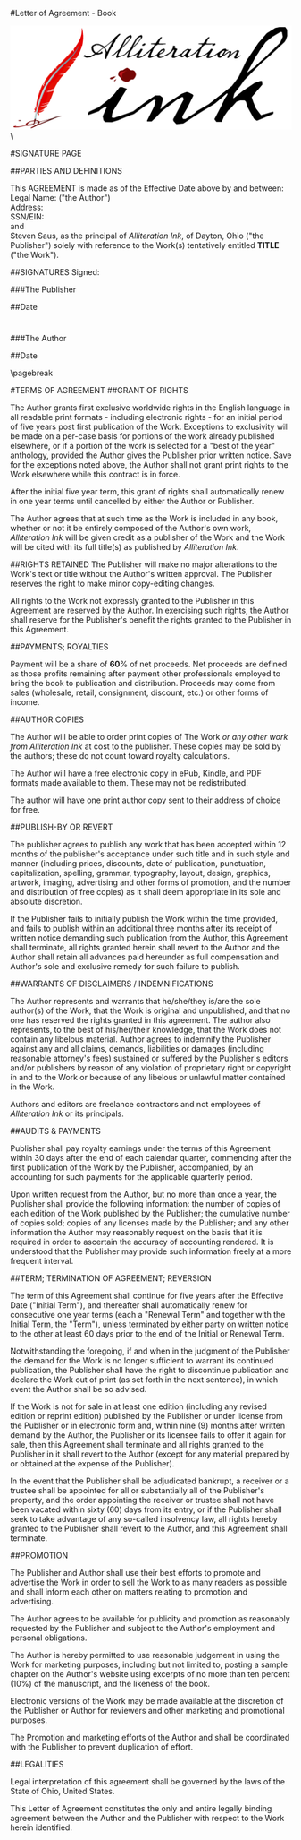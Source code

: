 #Letter of Agreement - Book  

![](aink_logo.png "Alliteration Ink")  \  

#SIGNATURE PAGE

##PARTIES AND DEFINITIONS

This AGREEMENT is made as of the Effective Date above by and between:   
Legal Name:                                 ("the Author")   
Address:   
SSN/EIN:  
and   
Steven Saus, as the principal of *Alliteration Ink*, of Dayton, Ohio ("the Publisher") solely with reference to the Work(s) tentatively entitled **TITLE** ("the Work"). 


##SIGNATURES
Signed:  
 
###The Publisher  

##Date  

#  
#
###The Author

##Date  

\pagebreak

#TERMS OF AGREEMENT
##GRANT OF RIGHTS

The Author grants first exclusive worldwide rights in the English language in all readable print formats - including electronic rights - for an initial period of five years post first publication of the Work.  Exceptions to exclusivity will be made on a per-case basis for portions of the work already published elsewhere, or if a portion of the work is selected for a "best of the year" anthology, provided the Author gives the Publisher prior written notice.  Save for the exceptions noted above, the Author shall not grant print rights to the Work elsewhere while this contract is in force.  

After the initial five year term, this grant of rights shall automatically renew in one year terms until cancelled by either the Author or Publisher. 

The Author agrees that at such time as the Work is included in any book, whether or not it be entirely composed of the Author's own work, *Alliteration Ink* will be given credit as a publisher of the Work and the Work will be cited with its full title(s) as published by *Alliteration Ink*.

##RIGHTS RETAINED
The Publisher will make no major alterations to the Work's text or title without the Author's written approval. The Publisher reserves the right to make minor copy-editing changes.   

All rights to the Work not expressly granted to the Publisher in this Agreement are reserved by the Author. In exercising such rights, the Author shall reserve for the Publisher's benefit the rights granted to the Publisher in this Agreement.   

##PAYMENTS; ROYALTIES

Payment will be a share of **60**% of net proceeds. Net proceeds are defined as those profits remaining after payment other professionals employed to bring the book to publication and distribution. Proceeds may come from sales (wholesale, retail, consignment, discount, etc.) or other forms of income.  

##AUTHOR COPIES

The Author will be able to order print copies of The Work *or any other work from Alliteration Ink* at cost to the publisher.  These copies may be sold by the authors;  these do not count toward royalty calculations.

The Author will have a free electronic copy in ePub, Kindle, and PDF formats made available to them.  These may not be redistributed.  

The author will have one print author copy sent to their address of choice for free. 

##PUBLISH-BY OR REVERT  

The publisher agrees to publish any work that has been accepted within 12 months of the publisher's acceptance under such title and in such style and manner (including prices, discounts, date of publication, punctuation, capitalization, spelling, grammar, typography, layout, design, graphics, artwork, imaging, advertising and other forms of promotion, and the number and distribution of free copies) as it shall deem appropriate in its sole and absolute discretion.  

If the Publisher fails to initially publish the Work within the time provided, and fails to publish within an additional three months after its receipt of written notice demanding such publication from the Author, this Agreement shall terminate, all rights granted herein shall revert to the Author and the Author shall retain all advances paid hereunder as full compensation and Author's sole and exclusive remedy for such failure to publish.   

##WARRANTS OF DISCLAIMERS / INDEMNIFICATIONS

The Author represents and warrants that he/she/they is/are the sole author(s) of the Work, that the Work is original and unpublished, and that no one has reserved the rights granted in this agreement. The author also represents, to the best of his/her/their knowledge, that the Work does not contain any libelous material. Author agrees to indemnify the Publisher against any and all claims, demands, liabilities or damages (including reasonable attorney's fees) sustained or suffered by the Publisher's editors and/or publishers by reason of any violation of proprietary right or copyright in and to the Work or because of any libelous or unlawful matter contained in the Work.   

Authors and editors are freelance contractors and not employees of *Alliteration Ink* or its principals.  

##AUDITS & PAYMENTS

Publisher shall pay royalty earnings under the terms of this Agreement within 30 days after the end of each calendar quarter, commencing after the first publication of the Work by the Publisher, accompanied, by an accounting for such payments for the applicable quarterly period.   

Upon written request from the Author, but no more than once a year, the Publisher shall provide the following information: the number of copies of each edition of the Work published by the Publisher; the cumulative number of copies sold; copies of any licenses made by the Publisher; and any other information the Author may reasonably request on the basis that it is required in order to ascertain the accuracy of accounting rendered. It is understood that the Publisher may provide such information freely at a more frequent interval.  

##TERM; TERMINATION OF AGREEMENT; REVERSION

The term of this Agreement shall continue for five years after the Effective Date ("Initial Term"), and thereafter shall automatically renew for consecutive one year terms (each a "Renewal Term" and together with the Initial Term, the "Term"), unless terminated by either party on written notice to the other at least 60 days prior to the end of the Initial or Renewal Term.

Notwithstanding the foregoing, if and when in the judgment of the Publisher the demand for the Work is no longer sufficient to warrant its continued publication, the Publisher shall have the right to discontinue publication and declare the Work out of print (as set forth in the next sentence), in which event the Author shall be so advised.   

If the Work is not for sale in at least one edition (including any revised edition or reprint edition) published by the Publisher or under license from the Publisher or in electronic form and, within nine (9) months after written demand by the Author, the Publisher or its licensee fails to offer it again for sale, then this Agreement shall terminate and all rights granted to the Publisher in it shall revert to the Author (except for any material prepared by or obtained at the expense of the Publisher).

In the event that the Publisher shall be adjudicated bankrupt, a receiver or a trustee shall be appointed for all or substantially all of the Publisher's property, and the order appointing the receiver or trustee shall not have been vacated within sixty (60) days from its entry, or if the Publisher shall seek to take advantage of any so-called insolvency law, all rights hereby granted to the Publisher shall revert to the Author, and this Agreement shall terminate.   

##PROMOTION

The Publisher and Author shall use their best efforts to promote and advertise the Work in order to sell the Work to as many readers as possible and shall inform each other on matters relating to promotion and advertising.   

The Author agrees to be available for publicity and promotion as reasonably requested by the Publisher and subject to the Author's employment and personal obligations.  

The Author is hereby permitted to use reasonable judgement in using the Work for marketing purposes, including but not limited to, posting a sample chapter on the Author's website using excerpts of no more than ten percent (10%) of the manuscript, and the likeness of the book.  

Electronic versions of the Work may be made available at the discretion of the Publisher or Author for reviewers and other marketing and promotional purposes.            

The Promotion and marketing efforts of the Author and shall be coordinated with the Publisher to prevent duplication of effort.   

##LEGALITIES

Legal interpretation of this agreement shall be governed by the laws of the State of Ohio, United States.  

This Letter of Agreement constitutes the only and entire legally binding agreement between the Author and the Publisher with respect to the Work herein identified.   
